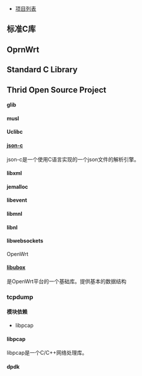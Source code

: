

* [项目列表](module.md)

## 标准C库

## OprnWrt








## Standard C Library




## Thrid Open Source Project


#### glib

#### musl

#### Uclibc


#### [json-c](./tri-json-c/README.md)

json-c是一个使用C语言实现的一个json文件的解析引擎。

#### libxml


#### jemalloc


#### libevent

#### libmnl

#### libnl


#### libwebsockets

 OpenWrt

#### [libubox](./tri-libubox/README.md)

是OpenWrt平台的一个基础库。提供基本的数据结构




### tcpdump


#### 模块依赖

* libpcap

#### libpcap

libpcap是一个C/C++网络处理库。

#### dpdk
